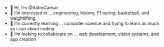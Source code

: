 - 👋 Hi, I’m @AstroCaesar
- 👀 I’m interested in ... engineering, history, F1 racing, basketball, and weightlifting
- 🌱 I’m currently learning ... computer science and trying to learn as much as i can about coding
- 💞️ I’m looking to collaborate on ... web development, vision systems, and app creation

<!---
AstroCaesar/AstroCaesar is a ✨ special ✨ repository because its `README.md` (this file) appears on your GitHub profile.
You can click the Preview link to take a look at your changes.
--->
